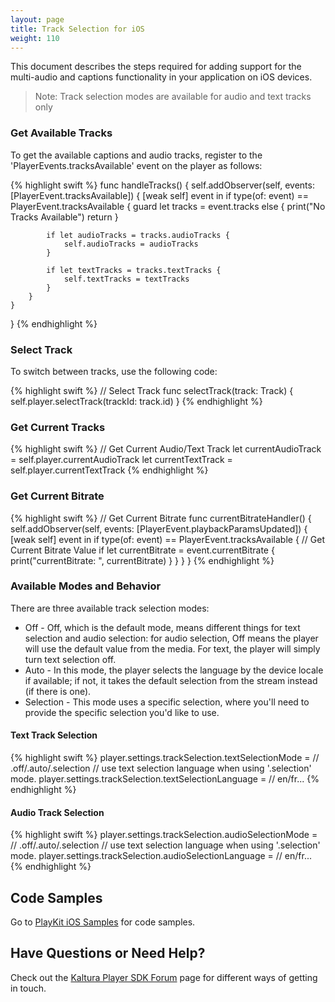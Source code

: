```yaml
---
layout: page
title: Track Selection for iOS
weight: 110
---
```


This document describes the steps required for adding support for the multi-audio and captions functionality in your application on iOS devices.
>Note: Track selection modes are available for audio and text tracks only

### Get Available Tracks

To get the available captions and audio tracks, register to the 'PlayerEvents.tracksAvailable' event on the player as follows:

{% highlight swift %}
func handleTracks() {
    self.addObserver(self, events: [PlayerEvent.tracksAvailable]) { [weak self] event in
        if type(of: event) == PlayerEvent.tracksAvailable {
            guard let tracks = event.tracks else {
                print("No Tracks Available")
                return
            }
            
            if let audioTracks = tracks.audioTracks {
                self.audioTracks = audioTracks
            }
            
            if let textTracks = tracks.textTracks {
                self.textTracks = textTracks
            }
        }
    }
}
{% endhighlight %}

### Select Track

To switch between tracks, use the following code:

{% highlight swift %}
// Select Track
func selectTrack(track: Track) {
    self.player.selectTrack(trackId: track.id)
}
{% endhighlight %}

### Get Current Tracks

{% highlight swift %}
// Get Current Audio/Text Track
let currentAudioTrack = self.player.currentAudioTrack
let currentTextTrack = self.player.currentTextTrack
{% endhighlight %}

### Get Current Bitrate

{% highlight swift %}
// Get Current Bitrate
func currentBitrateHandler() {
    self.addObserver(self, events: [PlayerEvent.playbackParamsUpdated]) { [weak self] event in
        if type(of: event) == PlayerEvent.tracksAvailable {
            // Get Current Bitrate Value
            if let currentBitrate = event.currentBitrate {
                print("currentBitrate: ", currentBitrate)
            }
        }
    }
}
{% endhighlight %}

### Available Modes and Behavior

There are three available track selection modes:

* Off - Off, which is the default mode, means different things for text selection and audio selection: for audio selection, Off means the player will use the default value from the media. For text, the player will simply turn text selection off.
* Auto - In this mode, the player selects the language by the device locale if available; if not, it takes the default selection from the stream instead (if there is one).
* Selection - This mode uses a specific selection, where you'll need to provide the specific selection you'd like to use.

#### Text Track Selection  

{% highlight swift %}
player.settings.trackSelection.textSelectionMode = // .off/.auto/.selection
// use text selection language when using '.selection' mode.
player.settings.trackSelection.textSelectionLanguage = // en/fr...
{% endhighlight %}

#### Audio Track Selection


{% highlight swift %}
player.settings.trackSelection.audioSelectionMode = // .off/.auto/.selection
// use text selection language when using '.selection' mode.
player.settings.trackSelection.audioSelectionLanguage = // en/fr...
{% endhighlight %}

## Code Samples

Go to [PlayKit iOS Samples](https://github.com/kaltura/playkit-ios-samples/tree/master) for code samples.

## Have Questions or Need Help?

Check out the [Kaltura Player SDK Forum](https://forum.kaltura.org/c/playkit) page for different ways of getting in touch.
